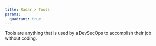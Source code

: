 ```yaml
---
title: Radar > Tools
params:
  quadrant: true
---
```


Tools are anything that is used by a DevSecOps to accomplish their job without coding.
